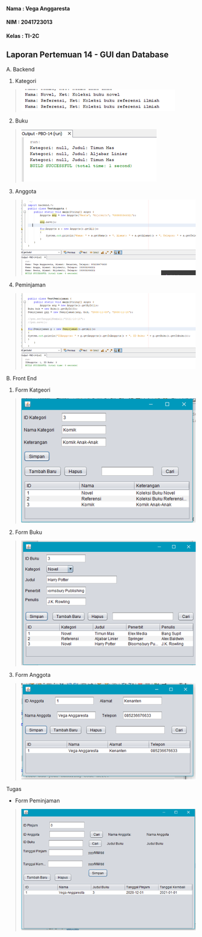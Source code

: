 
#### Nama	: Vega Anggaresta
#### NIM    : 2041723013
#### Kelas	: TI-2C

## Laporan Pertemuan 14 - GUI dan Database
 
A. Backend
1. Kategori
> <img src="image/testKategori.png">
2. Buku
> <img src="image/testBuku.png">
3. Anggota
> <img src="image/testAnggota.png">
4. Peminjaman
> <img src="image/testPinjam.png">

B. Front End
1. Form Katgeori
> <img src="image/gui-Kategori.png">
2. Form Buku
> <img src="image/gui-Buku.png">
3. Form Anggota
> <img src="image/gui-Anggota.png">


Tugas 
* Form Peminjaman 
 > <img src="image/gui-Pinjam.png">
